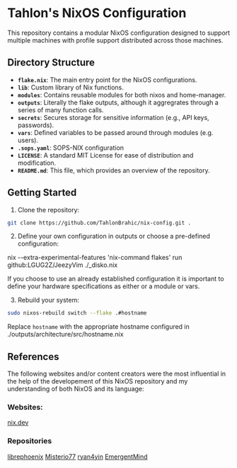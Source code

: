 # Tahlon's NixOS Configuration

This repository contains a modular NixOS configuration designed to support multiple machines with profile support distributed across those machines.

## Directory Structure

- **`flake.nix`**: The main entry point for the NixOS configurations.
- **`lib`**: Custom library of Nix functions.
- **`modules`**: Contains reusable modules for both nixos and home-manager.
- **`outputs`**: Literally the flake outputs, although it aggregrates through a series of many function calls.
- **`secrets`**: Secures storage for sensitive information (e.g., API keys, passwords).
- **`vars`**: Defined variables to be passed around through modules (e.g. users).
- **`.sops.yaml`**: SOPS-NIX configuration
- **`LICENSE`**: A standard MIT License for ease of distribution and modification.
- **`README.md`**: This file, which provides an overview of the repository.

## Getting Started

1. Clone the repository:

```bash
git clone https://github.com/TahlonBrahic/nix-config.git .
```

2. Define your own configuration in outputs or choose a pre-defined configuration:

nix --extra-experimental-features 'nix-command flakes' run github:LGUG2Z/JeezyVim ./_disko.nix

If you choose to use an already established configuration it is important to define your hardware specifications as either or a module or vars.

3. Rebuild your system:

```bash
sudo nixos-rebuild switch --flake .#hostname
```

Replace `hostname` with the appropriate hostname configured in ./outputs/architecture/src/hostname.nix

## References

The following websites and/or content creators were the most influential in the help of the developement of this NixOS repository and my understanding of both NixOS and its language:

### Websites:

[nix.dev](https://nix.dev/tutorials/nix-language)

### Repositories

[librephoenix](https://github.com/librephoenix/nixos-config)
[Misterio77](https://github.com/Misterio77/nix-config)
[ryan4yin](https://github.com/ryan4yin/nix-config)
[EmergentMind](https://github.com/EmergentMind/nix-config)
